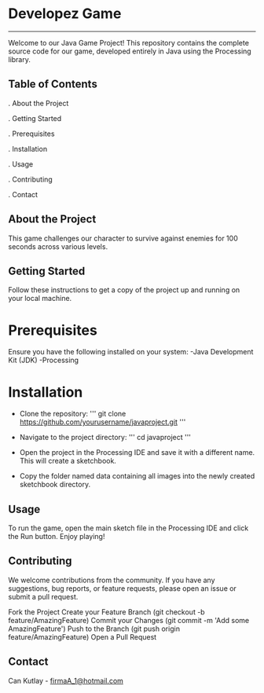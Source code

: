# Developez Game 
---------------------------------
Welcome to our Java Game Project! This repository contains the complete source code for our game, developed entirely in Java using the Processing library.

Table of Contents
---------------------------------
. About the Project

. Getting Started

. Prerequisites

. Installation

. Usage

. Contributing

. Contact

About the Project
---------------------------------
This game challenges our character to survive against enemies for 100 seconds across various levels.

Getting Started
---------------------------------
Follow these instructions to get a copy of the project up and running on your local machine.

# Prerequisites
Ensure you have the following installed on your system:
-Java Development Kit (JDK)
-Processing

# Installation
- Clone the repository:
'''
    git clone https://github.com/yourusername/javaproject.git
'''
- Navigate to the project directory:
'''
    cd javaproject
'''
- Open the project in the Processing IDE and save it with a different name. This will create a sketchbook.

- Copy the folder named data containing all images into the newly created sketchbook directory.

Usage
---------------------------------
To run the game, open the main sketch file in the Processing IDE and click the Run button.
Enjoy playing!

Contributing
---------------------------------
We welcome contributions from the community. If you have any suggestions, bug reports, or feature requests, please open an issue or submit a pull request.

Fork the Project
Create your Feature Branch (git checkout -b feature/AmazingFeature)
Commit your Changes (git commit -m 'Add some AmazingFeature')
Push to the Branch (git push origin feature/AmazingFeature)
Open a Pull Request

Contact
---------------------------------
Can Kutlay - firmaA_1@hotmail.com


